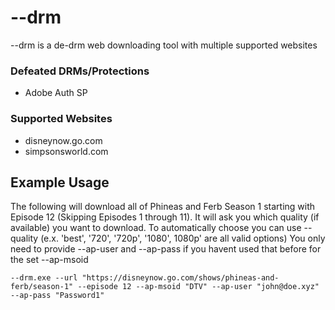 # --drm
--drm is a de-drm web downloading tool with multiple supported websites

### Defeated DRMs/Protections

* Adobe Auth SP

### Supported Websites

* disneynow.go.com
* simpsonsworld.com

## Example Usage

The following will download all of Phineas and Ferb Season 1 starting with Episode 12 (Skipping Episodes 1 through 11).
It will ask you which quality (if available) you want to download. To automatically choose you can use --quality (e.x. 'best', '720', '720p', '1080', 1080p' are all valid options)
You only need to provide --ap-user and --ap-pass if you havent used that before for the set --ap-msoid

`--drm.exe --url "https://disneynow.go.com/shows/phineas-and-ferb/season-1" --episode 12 --ap-msoid "DTV" --ap-user "john@doe.xyz" --ap-pass "Password1"`
